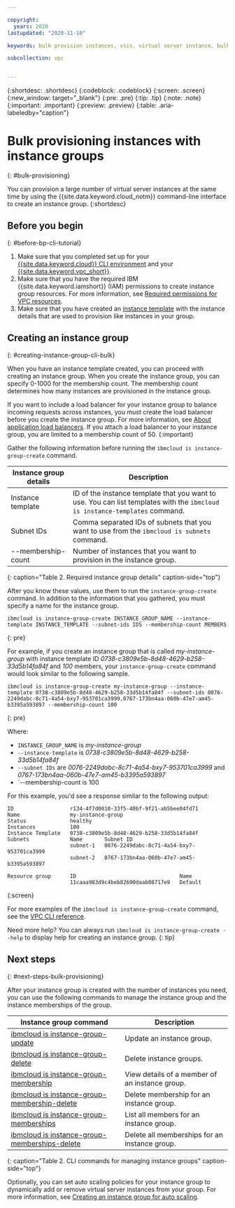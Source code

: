 ```yaml
---

copyright:
  years: 2020 
lastupdated: "2020-11-10"

keywords: bulk provision instances, vsis, virtual server instance, bulk provision with instance group

subcollection: vpc


---
```


{:shortdesc: .shortdesc}
{:codeblock: .codeblock}
{:screen: .screen}
{:new_window: target="_blank"}
{:pre: .pre}
{:tip: .tip}
{:note: .note}
{:important: .important}
{:preview: .preview}
{:table: .aria-labeledby="caption"}

# Bulk provisioning instances with instance groups
{: #bulk-provisioning}

You can provision a large number of virtual server instances at the same time by using the {{site.data.keyword.cloud_notm}} command-line interface to create an instance group. 
{:shortdesc}

## Before you begin
{: #before-bp-cli-tutorial}

1. Make sure that you completed set up for your [{{site.data.keyword.cloud}} CLI environment](/docs/vpc?topic=vpc-set-up-environment#cli-prerequisites-setup) and your [{{site.data.keyword.vpc_short}}](/docs/vpc?topic=vpc-creating-a-vpc-using-cli).
2. Make sure that you have the required IBM {{site.data.keyword.iamshort}} (IAM) permissions to create instance group resources. For more information, see [Required permissions for VPC resources](/docs/vpc?topic=vpc-resource-authorizations-required-for-api-and-cli-calls). 
3. Make sure that you have created an [instance template](/docs/vpc?topic=vpc-create-instance-template) with the instance details that are used to provision like instances in your group.

## Creating an instance group
{: #creating-instance-group-cli-bulk}

When you have an instance template created, you can proceed with creating an instance group. When you create the instance group, you can specify 0-1000 for the membership count. The membership count determines how many instances are provisioned in the instance group.

If you want to include a load balancer for your instance group to balance incoming requests across instances, you must 
create the load balancer before you create the instance group. For more information, see [About application load balancers](/docs/vpc?topic=vpc-load-balancers). If you attach a load balancer to your instance group, you are limited to a membership count of 50.
{:important}

Gather the following information before running the `ibmcloud is instance-group-create` command.

|    Instance group details  |       Description                |
| -------------------------- | -------------------------------- |
| Instance template | ID of the instance template that you want to use. You can list templates with the `ibmcloud is instance-templates` command.   |
| Subnet IDs | Comma separated IDs of subnets that you want to use from the `ibmcloud is subnets` command. |
| --membership-count | Number of instances that you want to provision in the instance group. |
{: caption="Table 2. Required instance group details" caption-side="top"}

After you know these values, use them to run the `instance-group-create` command. In addition to the information that you 
gathered, you must specify a name for the instance group. 

```
ibmcloud is instance-group-create INSTANCE_GROUP_NAME --instance-template INSTANCE_TEMPLATE --subnet-ids IDS --membership-count MEMBERS
```
{: pre}

For example, if you create an instance group that is called _my-instance-group_ with instance template ID _0738-c3809e5b-8d48-4629-b258-33d5b14fa84f_ and _100_ members, your `instance-group-create` command would look similar to the following sample.

```
ibmcloud is instance-group-create my-instance-group --instance-template 0738-c3809e5b-8d48-4629-b258-33d5b14fa84f --subnet-ids 0076-2249dabc-8c71-4a54-bxy7-953701ca3999,0767-173bn4aa-060b-47e7-am45-b3395a593897 --membership-count 100
```
{: pre}

Where:
   - `INSTANCE_GROUP_NAME` is _my-instance-group_
   - `--instance-template` is _0738-c3809e5b-8d48-4629-b258-33d5b14fa84f_
   - `--subnet IDs` are _0076-2249dabc-8c71-4a54-bxy7-953701ca3999_ and _0767-173bn4aa-060b-47e7-am45-b3395a593897_
   - `--membership-count is 100

For this example, you'd see a response similar to the following output:

```
ID                  r134-4f7d0010-33f5-40bf-9f21-ab5bee04fd71   
Name                my-instance-group   
Status              healthy   
Instances           100
Instance Template   0738-c3809e5b-8d48-4629-b258-33d5b14fa84f   
Subnets             Name       Subnet ID      
                    subnet-1   0076-2249dabc-8c71-4a54-bxy7-953701ca3999
                    subnet-2   0767-173bn4aa-060b-47e7-am45-b3395a593897
                       
Resource group      ID                                 Name      
                    11caaa983d9c4beb82690daab08717e9   Default      
```
{:screen}

For more examples of the `ibmcloud is instance-group-create` command, see the [VPC CLI reference](/docs/vpc?topic=vpc-infrastructure-cli-plugin-vpc-reference#instance-group-create).

Need more help? You can always run `ibmcloud is instance-group-create --help` to display help for creating an instance group.
{: tip}

## Next steps
{: #next-steps-bulk-provisioning}

After your instance group is created with the number of instances you need, you can use the following commands to manage the instance group and the instance memberships of the group. 

|    Instance group command  |       Description                |
| -------------------------- | -------------------------------- |
| [ibmcloud is instance-group-update](/docs/vpc?topic=vpc-infrastructure-cli-plugin-vpc-reference#instance-group-update) | Update an instance group. |
| [ibmcloud is instance-group-delete](/docs/vpc?topic=vpc-infrastructure-cli-plugin-vpc-reference#instance-group-delete) | Delete instance groups. |
| [ibmcloud is instance-group-membership](/docs/vpc?topic=vpc-infrastructure-cli-plugin-vpc-reference#instance-group-membership) | View details of a member of an instance group. |
| [ibmcloud is instance-group-membership-delete](/docs/vpc?topic=vpc-infrastructure-cli-plugin-vpc-reference#instance-group-membership-delete) | Delete membership for an instance group. |
| [ibmcloud is instance-group-memberships](/docs/vpc?topic=vpc-infrastructure-cli-plugin-vpc-reference#instance-group-memberships) | List all members for an instance group. |
| [ibmcloud is instance-group-memberships-delete](/docs/vpc?topic=vpc-infrastructure-cli-plugin-vpc-reference#instance-group-memberships-delete) | Delete all memberships for an instance group. |
{: caption="Table 2. CLI commands for managing instance groups" caption-side="top"}

Optionally, you can set auto scaling policies for your instance group to dynamically add or remove virtual server instances from your group. For more information, see [Creating an instance group for auto scaling](/docs/vpc?topic=vpc-creating-auto-scale-instance-group).
